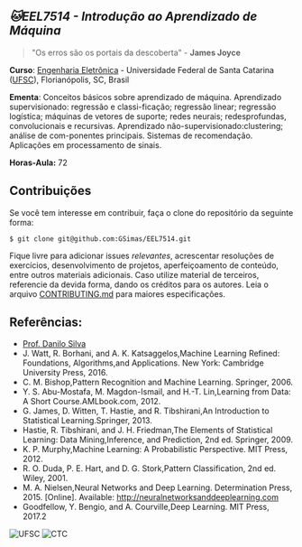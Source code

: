 ## ***🐱EEL7514 - Introdução ao Aprendizado de Máquina***

> "Os erros são os portais da descoberta" - **James Joyce**

**Curso**: [Engenharia Eletrônica](http://cagr.sistemas.ufsc.br/relatorios/curriculoCurso?curso=235) - Universidade Federal de Santa Catarina ([UFSC](ufsc.br)), Florianópolis, SC, Brasil

**Ementa**: Conceitos básicos sobre aprendizado de máquina. Aprendizado supervisionado: regressão e classi-ficação; regressão linear; regressão logística; máquinas de vetores de suporte; redes neurais; redesprofundas, convolucionais e recursivas. Aprendizado não-supervisionado:clustering; análise de com-ponentes principais. Sistemas de recomendação. Aplicações em processamento de sinais.

**Horas-Aula:** 72

## **Contribuições**

Se você tem interesse em contribuir, faça o clone do repositório da seguinte forma:

```
$ git clone git@github.com:GSimas/EEL7514.git
```

Fique livre para adicionar issues *relevantes*, acrescentar resoluções de exercícios, desenvolvimento de projetos, aperfeiçoamento de conteúdo, entre outros materiais adicionais. Caso utilize material de terceiros, referencie da devida forma, dando os créditos para os autores.
Leia o arquivo [CONTRIBUTING.md](https://github.com/GSimas/EEL5105/blob/master/CONTRIBUTING.md) para maiores especificações.

## **Referências:**

- [Prof. Danilo Silva](http://lcs.ufsc.br/professors/danilo/)
- J. Watt, R. Borhani, and A. K. Katsaggelos,Machine Learning Refined: Foundations, Algorithms,and Applications.  New York: Cambridge University Press, 2016.
- C. M. Bishop,Pattern Recognition and Machine Learning.  Springer, 2006.
- Y. S. Abu-Mostafa, M. Magdon-Ismail, and H.-T. Lin,Learning from Data: A Short Course.AMLbook.com, 2012.
- G. James, D. Witten, T. Hastie, and R. Tibshirani,An Introduction to Statistical Learning.Springer, 2013.
- Hastie, R. Tibshirani, and J. H. Friedman,The Elements of Statistical Learning: Data Mining,Inference, and Prediction, 2nd ed.  Springer, 2009.
- K. P. Murphy,Machine Learning: A Probabilistic Perspective.  MIT Press, 2012.
- R. O. Duda, P. E. Hart, and D. G. Stork,Pattern Classification, 2nd ed.  Wiley, 2001.
- M. A. Nielsen,Neural Networks and Deep Learning.  Determination Press, 2015. [Online]. Available: http://neuralnetworksanddeeplearning.com
- Goodfellow, Y. Bengio, and A. Courville,Deep Learning.  MIT Press, 2017.2

![UFSC](http://laship.ufsc.br/site/wp-content/themes/emc_completo/resource/img/filiacoes/brasao_UFSC_vertical_sigla.png) ![CTC](http://tisc.com.br/wp-content/uploads/ctcufsc.gif)

